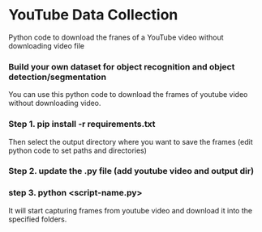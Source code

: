 # YouTube Data Collection

Python code to download the franes of a YouTube video without downloading video file 

### Build your own dataset for object recognition and object detection/segmentation

You can use this python code to download the frames of youtube video without downloading video. 

### Step 1. pip install -r requirements.txt
Then select the output directory where you want to save the frames (edit python code to set paths and directories)

### Step 2. update the .py file (add youtube video and output dir)

### step 3. python <script-name.py>

It will start capturing frames from youtube video and download it into the specified folders.
